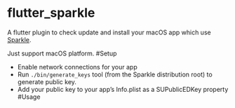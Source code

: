 # flutter_sparkle
A flutter plugin to check update and install your macOS app which use [Sparkle](https://sparkle-project.org/).

Just support macOS platform.
#Setup
- Enable network connections for your app
- Run `./bin/generate_keys` tool (from the Sparkle distribution root) to generate public key.
- Add your public key to your app’s Info.plist as a SUPublicEDKey property
#Usage
